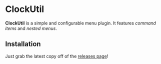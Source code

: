 # ClockUtil

**ClockUtil** is a simple and configurable menu plugin. It features _command items_ and _nested menus_.

## Installation

Just grab the latest copy off of the [releases page](https://github.com/Rayzr522/XTimer/releases)!
